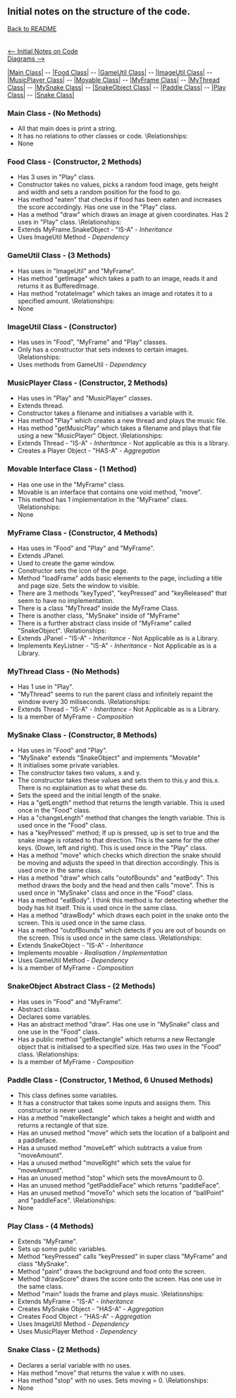 ## Initial notes on the structure of the code.
[Back to README](../README.md)\
\
\
[<-- Initial Notes on Code](initialNotes.md)\
[Diagrams -->](diagrams.md)

[|Main Class|](#main) -- [|Food Class|](#food) -- [|GameUtil Class|](#gameutil)
 -- [|ImageUtil Class|](#imageutil) -- [|MusicPlayer Class|](#musicplayer) -- [|Movable Class|](#movable)
 -- [|MyFrame Class|](#myframe) -- [|MyThread Class|](#mythread) -- [|MySnake Class|](#mysnake)
 -- [|SnakeObject Class|](#snakeobject) -- [|Paddle Class|](#paddle) -- [|Play Class|](#play)
 -- [|Snake Class|](#snake)

<a name="main"></a>

### Main Class - (No Methods)
- All that main does is print a string.
- It has no relations to other classes or code.
\Relationships:
- None

<a name="food"></a>

### Food Class - (Constructor, 2 Methods) 
- Has 3 uses in "Play" class.
- Constructor takes no values, picks a random food image, gets height and width and sets a random position for the food to go.
- Has method "eaten" that checks if food has been eaten and increases the score accordingly. Has one use in the "Play" class.
- Has a method "draw" which draws an image at given coordinates. Has 2 uses in "Play" class.
\Relationships:
- Extends MyFrame.SnakeObject - "IS-A" - *Inheritance*
- Uses ImageUtil Method - *Dependency*

<a name="gameutil"></a>

### GameUtil Class - (3 Methods)
- Has uses in "ImageUtil" and "MyFrame".
- Has method "getImage" which takes a path to an image, reads it and returns it as BufferedImage.
- Has method "rotateImage" which takes an image and rotates it to a specified amount.
\Relationships:
- None

<a name="imageutil"></a>

### ImageUtil Class - (Constructor)
- Has uses in "Food", "MyFrame" and "Play" classes.
- Only has a constructor that sets indexes to certain images.
\Relationships:
- Uses methods from GameUtil - *Dependency*

<a name="musicplayer"></a>

### MusicPlayer Class - (Constructor, 2 Methods)
- Has uses in "Play" and "MusicPlayer" classes.
- Extends thread.
- Constructor takes a filename and initialises a variable with it.
- Has method "Play" which creates a new thread and plays the music file.
- Has method "getMusicPlay" which takes a filename and plays that file using a new "MusicPlayer" Object.
\Relationships:
- Extends Thread - "IS-A" - *Inheritance* - Not applicable as this is a library.
- Creates a Player Object - "HAS-A" - *Aggregation*

<a name="movable"></a>

### Movable Interface Class - (1 Method)
- Has one use in the "MyFrame" class.
- Movable is an interface that contains one void method, "move".
- This method has 1 implementation in the "MyFrame" class.
\Relationships:
- None

<a name="myframe"></a>

### MyFrame Class - (Constructor, 4 Methods)
- Has uses in "Food" and "Play" and "MyFrame".
- Extends JPanel.
- Used to create the game window.
- Constructor sets the icon of the page.
- Method "loadFrame" adds basic elements to the page, including a title and page size. Sets the window to visible.
- There are 3 methods "keyTyped", "keyPressed" and "keyReleased" that seem to have no implementation.
- There is a class "MyThread" inside the MyFrame Class.
- There is another class, "MySnake" inside of "MyFrame"
- There is a further abstract class inside of "MyFrame" called "SnakeObject".
\Relationships:
- Extends JPanel - "IS-A" - *Inheritance* - Not Applicable as is a Library.
- Implements KeyListner - "IS-A" - *Inheritance* - Not Applicable as is a Library.

<a name="mythread"></a>

### MyThread Class - (No Methods)
- Has 1 use in "Play".
- "MyThread" seems to run the parent class and infinitely repaint the window every 30 miliseconds.
\Relationships:
- Extends Thread - "IS-A" - *Inheritance* - Not Applicable as is a Library.
- Is a member of MyFrame - *Composition*

<a name="mysnake"></a>

### MySnake Class - (Constructor, 8 Methods)
- Has uses in "Food" and "Play".
- "MySnake" extends "SnakeObject" and implements "Movable"
- It initialises some private variables.
- The constructor takes two values, x and y.
- The constructor takes these values and sets them to this.y and this.x. There is no explaination as to what these do.
- Sets the speed and the initial length of the snake.
- Has a "getLength" method that returns the length variable. This is used once in the "Food" class.
- Has a "changeLength" method that changes the length variable. This is used once in the "Food" class.
- has a "keyPressed" method; If up is pressed, up is set to true and the snake image is rotated to that direction. This is the same for the other keys. (Down, left and right). This is used once in the "Play" class.
- Has a method "move" which checks which direction the snake should be moving and adjusts the speed in that direction accordingly. This is used once in the same class.
- Has a method "draw" which calls "outofBounds" and "eatBody". This method draws the body and the head and then calls "move". This is used once in "MySnake" class and once in the "Food" class.
- Has a method "eatBody". I think this method is for detecting whether the body has hit itself. This is used once in the same class.
- Has a method "drawBody" which draws each point in the snake onto the screen. This is used once in the same class.
- Has a method "outofBounds" which detects if you are out of bounds on the screen. This is used once in the same class.
\Relationships:
- Extends SnakeObject - "IS-A" - *Inheritance*
- Implements movable - *Realisation / Implementation*
- Uses GameUtil Method - *Dependency*
- Is a member of MyFrame - *Composition*


<a name="snakeobject"></a>

### SnakeObject Abstract Class - (2 Methods)
- Has uses in "Food" and "MyFrame".
- Abstract class.
- Declares some variables.
- Has an abstract method "draw". Has one use in "MySnake" class and one use in the "Food" class.
- Has a public method "getRectangle" which returns a new Rectangle object that is initialised to a specified size. Has two uses in the "Food" class.
\Relationships:
- Is a member of MyFrame - *Composition*

<a name="paddle"></a>

### Paddle Class - (Constructor, 1 Method, 6 Unused Methods)
- This class defines some variables.
- It has a constructor that takes some inputs and assigns them. This constructor is never used.
- Has a method "makeRectangle" which takes a height and width and returns a rectangle of that size.
- Has an unused method "move" which sets the location of a ballpoint and a paddleface.
- Has a unused method "moveLeft" which subtracts a value from "moveAmount".
- Has a unused method "moveRight" which sets the value for "moveAmount".
- Has an unused method "stop" which sets the moveAmount to 0.
- Has an unused method "getPaddleFace" which returns "paddleFace".
- Has an unused method "moveTo" which sets the location of "ballPoint" and "paddleFace".
\Relationships:
- None

<a name="play"></a>

### Play Class - (4 Methods)
- Extends "MyFrame".
- Sets up some public variables.
- Method "keyPressed" calls "keyPressed" in super class "MyFrame" and class "MySnake".
- Method "paint" draws the background and food onto the screen.
- Method "drawScore" draws the score onto the screen. Has one use in the same class.
- Method "main" loads the frame and plays music.
\Relationships:
- Extends MyFrame - "IS-A" - *Inheritance*
- Creates MySnake Object - "HAS-A" - *Aggregation*
- Creates Food Object - "HAS-A" - *Aggregation* 
- Uses ImageUtil Method - *Dependency*
- Uses MusicPlayer Method - *Dependency*

<a name="snake"></a>

### Snake Class - (2 Methods)
- Declares a serial variable with no uses.
- Has method "move" that returns the value x with no uses.
- Has method "stop" with no uses. Sets moving = 0.
\Relationships:
- None